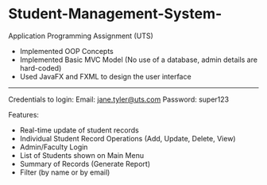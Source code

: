 # Student-Management-System-
Application Programming Assignment (UTS)

- Implemented OOP Concepts
- Implemented Basic MVC Model (No use of a database, admin details are hard-coded)
- Used JavaFX and FXML to design the user interface

--------------------------------------------------------

Credentials to login: 
    Email: jane.tyler@uts.com
    Password: super123

Features:
- Real-time update of student records
- Individual Student Record Operations (Add, Update, Delete, View)
- Admin/Faculty Login 
- List of Students shown on Main Menu
- Summary of Records (Generate Report)
- Filter (by name or by email)
